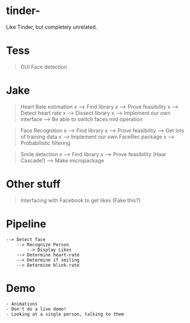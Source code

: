 # tinder-
Like Tinder, but completely unrelated.


# Tess
> GUI
> Face detection

# Jake
> Heart Rate estimation
    x --> Find library
        x --> Prove feasibility
    x --> Detect heart rate
    x --> Dissect library
        x --> Implement our own interface
        --> Be able to switch faces mid operation

> Face Recognition
    x --> Find library
    x --> Prove feasibility
    --> Get lots of training data
    x --> Implement our own FaceRec package
        x --> Probabilistic filtering

> Smile detection
    x --> Find library
    x --> Prove feasibility (Haar Cascade!)
    --> Make micropackage

# Other stuff
> Interfacing with Facebook to get likes (Fake this?)

# Pipeline
    --> Detect face
        --> Recognize Person
            --> Display Likes
        --> Determine heart-rate
        --> Determine if smiling
        --> Determine blink-rate

# Demo
    - Animations
    - Don't do a live demo!
    - Looking at a single person, talking to them